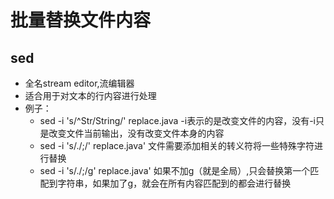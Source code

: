 # 批量替换文件内容

## sed

* 全名stream editor,流编辑器
* 适合用于对文本的行内容进行处理
* 例子：
  * sed -i 's/^Str/String/' replace.java  -i表示的是改变文件的内容，没有-i只是改变文件当前输出，没有改变文件本身的内容
  * sed -i 's/\./\;/' replace.java'  文件需要添加相关的转义符将一些特殊字符进行替换
  * sed -i 's/\./\;/g' replace.java'  如果不加g（就是全局）,只会替换第一个匹配到字符串，如果加了g，就会在所有内容匹配到的都会进行替换 





